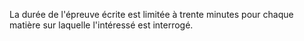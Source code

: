 
  
La durée de l'épreuve écrite est limitée à trente minutes pour chaque matière sur laquelle l'intéressé est interrogé.

